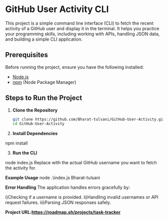 # GitHub User Activity CLI

This project is a simple command line interface (CLI) to fetch the recent activity of a GitHub user and display it in the terminal. It helps you practice your programming skills, including working with APIs, handling JSON data, and building a simple CLI application.

## Prerequisites

Before running the project, ensure you have the following installed:

- [Node.js](https://nodejs.org/)
- [npm](https://www.npmjs.com/) (Node Package Manager)

## Steps to Run the Project

1. **Clone the Repository**

   ```sh
   git clone https://github.com/Bharat-tulsani/GitHub-User-Activity.git
   cd GitHub-User-Activity
   ```

2. **Install Dependencies**

npm install

3. **Run the CLI**

node index.js <GitHub-username>
Replace <GitHub-username> with the actual GitHub username you want to fetch the activity for.

**Example Usage**
node .\index.js Bharat-tulsani

**Error Handling**
The application handles errors gracefully by:

i)Checking if a username is provided.
ii)Handling invalid usernames or API request failures.
iii)Parsing JSON responses safely.

**Project URL:https://roadmap.sh/projects/task-tracker**
